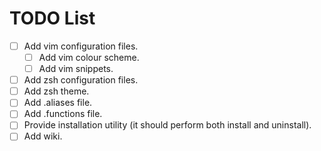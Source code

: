 # TODO List

- [ ] Add vim configuration files.
  - [ ] Add vim colour scheme.
  - [ ] Add vim snippets.
- [ ] Add zsh configuration files.
- [ ] Add zsh theme.
- [ ] Add .aliases file.
- [ ] Add .functions file.
- [ ] Provide installation utility (it should perform both install and uninstall).
- [ ] Add wiki.
